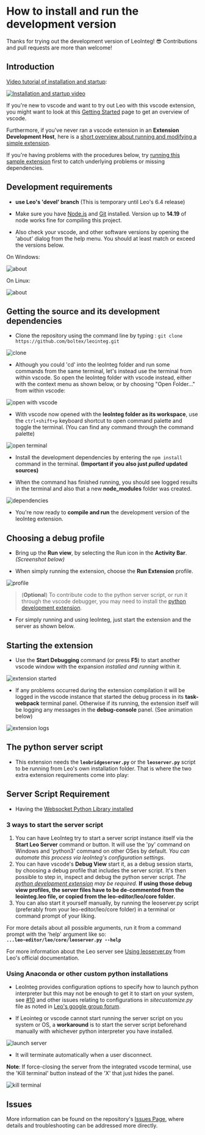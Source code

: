 # How to install and run the development version

Thanks for trying out the development version of LeoInteg! :sunglasses: Contributions and pull requests are more than welcome!

## Introduction

[Video tutorial of installation and startup](https://www.youtube.com/watch?v=rutt11xL54I):

[![Installation and startup video](https://img.youtube.com/vi/rutt11xL54I/0.jpg)](https://www.youtube.com/watch?v=rutt11xL54I)

If you're new to vscode and want to try out Leo with this vscode extension, you might want to look at this [Getting Started](https://code.visualstudio.com/docs#vscode-in-action) page to get an overview of vscode.

Furthermore, if you've never ran a vscode extension in an **Extension Development Host**, here is a [short overview about running and modifying a simple extension](https://code.visualstudio.com/api/get-started/your-first-extension).

If you're having problems with the procedures below, try [running this sample extension](https://github.com/Microsoft/vscode-extension-samples/tree/master/helloworld-sample#running-the-sample) first to catch underlying problems or missing dependencies.

## Development requirements

- **use Leo's 'devel' branch** (This is temporary until Leo's 6.4 release)

- Make sure you have [Node.js](https://nodejs.org/en/download/) and [Git](https://git-scm.com/downloads) installed. Version up to **14.19** of node works fine for compiling this project.

- Also check your vscode, and other software versions by opening the 'about' dialog from the help menu. You should at least match or exceed the versions below.

On Windows:

![about](https://raw.githubusercontent.com/boltex/leointeg/master/resources/vscode-about-win.png)

On Linux:

![about](https://raw.githubusercontent.com/boltex/leointeg/master/resources/vscode-about.png)

## Getting the source and its development dependencies

- Clone the repository using the command line by typing : `git clone https://github.com/boltex/leointeg.git`

![clone](https://raw.githubusercontent.com/boltex/leointeg/master/resources/git-clone.png)

- Although you could 'cd' into the leoInteg folder and run some commands from the same terminal, let's instead use the terminal from within vscode. So open the leoInteg folder with vscode instead, either with the context menu as shown below, or by choosing "Open Folder..." from within vscode:

![open with vscode](https://raw.githubusercontent.com/boltex/leointeg/master/resources/open-with-vscode.png)

- With vscode now opened with the **leoInteg folder as its workspace**, use the `ctrl+shift+p` keyboard shortcut to open command palette and toggle the terminal. (You can find any command through the command palette)

![open terminal](https://raw.githubusercontent.com/boltex/leointeg/master/resources/open-terminal.png)

- Install the development dependencies by entering the `npm install` command in the terminal. **(Important if you also just _pulled_ updated sources)**

- When the command has finished running, you should see logged results in the terminal and also that a new **node_modules** folder was created.

![dependencies](https://raw.githubusercontent.com/boltex/leointeg/master/resources/node-modules.png)

- You're now ready to **compile and run** the development version of the leoInteg extension.

## Choosing a debug profile

- Bring up the **Run view**, by selecting the Run icon in the **Activity Bar**. _(Screenshot below)_

- When simply running the extension, choose the **Run Extension** profile.

![profile](https://raw.githubusercontent.com/boltex/leointeg/master/resources/debug-profile.png)

> (**Optional**) To contribute code to the python server script, or run it through the vscode debugger, you may need to install the [python development extension](https://marketplace.visualstudio.com/items?itemName=ms-python.python).

- For simply running and using leoInteg, just start the extension and the server as shown below.

## Starting the extension

- Use the **Start Debugging** command (or press **F5**) to start another vscode window with the expansion _installed and running_ within it.

![extension started](https://raw.githubusercontent.com/boltex/leointeg/master/resources/leointeg-started.png)

- If any problems occurred during the extension compilation it will be logged in the vscode instance that started the debug process in its **task-webpack** terminal panel. Otherwise if its running, the extension itself will be logging any messages in the **debug-console** panel. (See animation below)

![extension logs](https://raw.githubusercontent.com/boltex/leointeg/master/resources/debug-anim.gif)

## The python server script

- This extension needs the **`leobridgeserver.py`** or the **`leoserver.py`** script to be running from Leo's own installation folder. That is where the two extra extension requirements come into play:

## Server Script Requirement

- Having the [Websocket Python Library installed](https://websockets.readthedocs.io/en/stable/intro.html)

### 3 ways to start the server script

1. You can have LeoInteg try to start a server script instance itself via the **Start Leo Server** command or button. It will use the 'py' command on Windows and 'python3' command on other OSes by default. _You can automate this process via leoInteg's configuration settings._
2. You can have vscode's **Debug View** start it, as a debug session starts, by choosing a debug profile that includes the server script. It's then possible to step in, inspect and debug the python server script. _The [python development extension](https://marketplace.visualstudio.com/items?itemName=ms-python.python) may be required._
   **If using those debug view profiles, the server files have to be de-commented from the leointeg.leo file, or copied from the leo-editor/leo/core folder.**
3. You can also start it yourself manually, by running the leoserver.py script (preferably from your leo-editor/leo/core folder) in a terminal or command prompt of your liking.

For more details about all possible arguments, run it from a command prompt with the 'help' argument like so:\
**`...leo-editor/leo/core/leoserver.py --help`**

For more information about the Leo server see [Using leoserver.py](https://leo-editor.github.io/leo-editor/leoserver.html) from Leo's official documentation.

### Using Anaconda or other custom python installations

- LeoInteg provides configuration options to specify how to launch python interpreter but this may not be enough to get it to start on your system, see [#10](https://github.com/boltex/leointeg/issues/10) and other issues relating to configurations in _sitecustomize.py_ file as noted in [Leo's google group forum](https://groups.google.com/d/msg/leo-editor/FAP8lVnWLyQ/lWHWEYH9AgAJ).

- If Leointeg or vscode cannot start running the server script on you system or OS, a **workaround** is to start the server script beforehand manually with whichever python interpreter you have installed.

![launch server](https://raw.githubusercontent.com/boltex/leointeg/master/resources/manual-server-start.png)

- It will terminate automatically when a user disconnect.

**Note**: If force-closing the server from the integrated vscode terminal, use the 'Kill terminal' button instead of the 'X' that just hides the panel.

![kill terminal](https://raw.githubusercontent.com/boltex/leointeg/master/resources/kill-terminal.png)

## Issues

More information can be found on the repository's [Issues Page](https://github.com/boltex/leointeg/issues), where details and troubleshooting can be addressed more directly.
